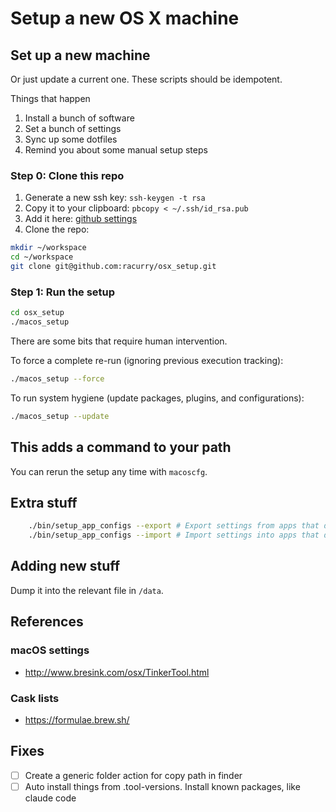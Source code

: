 # Setup a new OS X machine

## Set up a new machine

Or just update a current one.  These scripts should be idempotent.

Things that happen

1. Install a bunch of software
2. Set a bunch of settings
3. Sync up some dotfiles
4. Remind you about some manual setup steps

### Step 0: Clone this repo

1. Generate a new ssh key:
`ssh-keygen -t rsa`
2. Copy it to your clipboard:
`pbcopy < ~/.ssh/id_rsa.pub`
3. Add it here: [github settings](https://github.com/settings/keys)
4. Clone the repo:

```bash
mkdir ~/workspace
cd ~/workspace
git clone git@github.com:racurry/osx_setup.git
```

### Step 1: Run the setup

```bash
cd osx_setup
./macos_setup
```

There are some bits that require human intervention.

To force a complete re-run (ignoring previous execution tracking):

```bash
./macos_setup --force
```

To run system hygiene (update packages, plugins, and configurations):

```bash
./macos_setup --update
```

## This adds a command to your path

You can rerun the setup any time with `macoscfg`.

## Extra stuff

```bash
    ./bin/setup_app_configs --export # Export settings from apps that don't support cloud sync
    ./bin/setup_app_configs --import # Import settings into apps that don't support cloud sync 
```

## Adding new stuff

Dump it into the relevant file in `/data`.

## References

### macOS settings

- <http://www.bresink.com/osx/TinkerTool.html>

### Cask lists

- <https://formulae.brew.sh/>

## Fixes

- [ ] Create a generic folder action for copy path in finder
- [ ] Auto install things from .tool-versions.  Install known packages, like claude code
